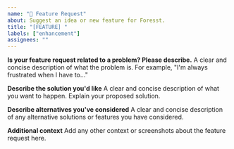 ```yaml
---
name: "🚀 Feature Request"
about: Suggest an idea or new feature for Foresst.
title: "[FEATURE] "
labels: ["enhancement"]
assignees: ""
---
```


**Is your feature request related to a problem? Please describe.**
A clear and concise description of what the problem is. For example, "I'm always frustrated when I have to..."

**Describe the solution you'd like**
A clear and concise description of what you want to happen. Explain your proposed solution.

**Describe alternatives you've considered**
A clear and concise description of any alternative solutions or features you have considered.

**Additional context**
Add any other context or screenshots about the feature request here.
